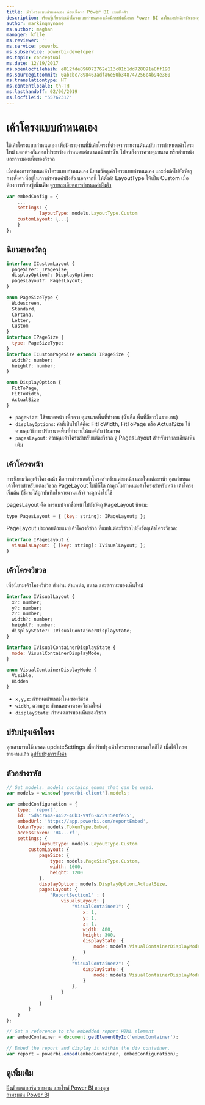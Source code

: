 ```yaml
---
title: เค้าโครงแบบกำหนดเอง ด้วยเนื้อหา Power BI แบบฝังตัว
description: เรียนรู้เกี่ยวกับเค้าโครงแบบกำหนดเองเมื่อมีการฝังเนื้อหา Power BI ลงในแอปพลิเคชันของคุณ
author: markingmyname
ms.author: maghan
manager: kfile
ms.reviewer: ''
ms.service: powerbi
ms.subservice: powerbi-developer
ms.topic: conceptual
ms.date: 12/19/2017
ms.openlocfilehash: e812fde896072762e113c81b1dd728091a8ff190
ms.sourcegitcommit: 0abcbc7898463adfa6e50b348747256c4b94e360
ms.translationtype: HT
ms.contentlocale: th-TH
ms.lasthandoff: 02/06/2019
ms.locfileid: "55762317"
---
```

# <a name="custom-layouts"></a>เค้าโครงแบบกำหนดเอง

ใช้เค้าโครงแบบกำหนดเอง เพื่อฝังรายงานที่มีเค้าโครงที่ต่างจากรายงานต้นฉบับ การกำหนดเค้าโครงใหม่ แตกต่างกันออกไประหว่าง กำหนดแค่ขนาดหน้าเท่านั้น ไปจนถึงการควบคุมขนาด หรือตำแหน่ง และการมองเห็นของวิชวล

เมื่อต้องการกำหนดเค้าโครงแบบกำหนดเอง นิยามวัตถุเค้าโครงแบบกำหนดเอง และส่งต่อไปยังวัตถุการตั้งค่า ที่อยู่ในการกำหนดค่าฝังตัว นอกจากนี้ ให้ตั้งค่า LayoutType ให้เป็น Custom เมื่อต้องการเรียนรู้เพิ่มเติม ดู[รายละเอียดการกำหนดค่าฝังตัว](https://github.com/Microsoft/PowerBI-JavaScript/wiki/Embed-Configuration-Details)

```javascript
var embedConfig = {
    ...
    settings: {
            layoutType: models.LayoutType.Custom
    customLayout: {...}
    }
};
```

## <a name="object-definition"></a>นิยามของวัตถุ

```javascript
interface ICustomLayout {
  pageSize?: IPageSize;
  displayOption?: DisplayOption;
  pagesLayout?: PagesLayout;
}

enum PageSizeType {
  Widescreen,
  Standard,
  Cortana,
  Letter,
  Custom
}
interface IPageSize {
  type: PageSizeType;
}
interface ICustomPageSize extends IPageSize {
  width?: number;
  height?: number;
}

enum DisplayOption {
  FitToPage,
  FitToWidth,
  ActualSize
}
```

- `pageSize`: ใช้ขนาดหน้า เพื่อควบคุมขนาดพื้นที่ทำงาน (นั่นคือ พื้นที่สีขาวในรายงาน)
- `displayOptions`: ค่าที่เป็นไปได้คือ: FitToWidth, FitToPage หรือ ActualSize ใช้ควบคุมวิธีการปรับขนาดพื้นที่ทำงานให้พอดีกับ iframe
- `pagesLayout`: ควบคุมเค้าโครงสำหรับแต่ละวิชวล ดู PagesLayout สำหรับรายละเอียดเพิ่มเติม

## <a name="pages-layout"></a>เค้าโครงหน้า

การนิยามวัตถุเค้าโครงหน้า คือการกำหนดเค้าโครงสำหรับแต่ละหน้า และในแต่ละหน้า คุณกำหนดเค้าโครงสำหรับแต่ละวิชวล
PageLayout ไม่มีก็ได้ ถ้าคุณไม่กำหนดเค้าโครงสำหรับหน้า เค้าโครงเริ่มต้น (ซึ่งจะได้ถูกบันทึกในรายงานแล้ว) จะถูกนำไปใช้

pagesLayout คือ การแมปจากชื่อหน้าไปยังวัตถุ PageLayout นิยาม:

```javascript
type PagesLayout = { [key: string]: IPageLayout; };
```

PageLayout ประกอบด้วยแมปเค้าโครงวิชวล ที่แมปแต่ละวิชวลไปยังวัตถุเค้าโครงวิชวล:

```javascript
interface IPageLayout {
  visualsLayout: { [key: string]: IVisualLayout; };
}
```

## <a name="visual-layout"></a>เค้าโครงวิชวล

เพื่อนิยามเค้าโครงวิชวล ส่งผ่าน ตำแหน่ง, ขนาด และสถานะมองเห็นใหม่

```javascript
interface IVisualLayout {
  x?: number;
  y?: number;
  z?: number;
  width?: number;
  height?: number;
  displayState?: IVisualContainerDisplayState;
}

interface IVisualContainerDisplayState {
  mode: VisualContainerDisplayMode;
}

enum VisualContainerDisplayMode {
  Visible,
  Hidden
}
```

- `x,y,z`: กำหนดตำแหน่งใหม่ของวิชวล
- `width`, ความสูง: กำหนดขนาดของวิชวลใหม่
- `displayState`: กำหนดการมองเห็นของวิชวล

## <a name="update-layout"></a>ปรับปรุงเค้าโครง

คุณสามารถใช้เมธอด updateSettings เพื่อปรับปรุงเค้าโครงรายงานเวลาใดก็ได้ เมื่อได้โหลดรายงานแล้ว ดู[ปรับปรุงการตั้งค่า](https://github.com/Microsoft/PowerBI-JavaScript/wiki/Update-Settings)

## <a name="code-example"></a>ตัวอย่างรหัส

```javascript
// Get models. models contains enums that can be used.
var models = window['powerbi-client'].models;

var embedConfiguration = {
    type: 'report',
    id: '5dac7a4a-4452-46b3-99f6-a25915e0fe55',
    embedUrl: 'https://app.powerbi.com/reportEmbed',
    tokenType: models.TokenType.Embed,
    accessToken: 'H4...rf',
    settings: {
            layoutType: models.LayoutType.Custom
        customLayout: {
            pageSize: {
                type: models.PageSizeType.Custom,
                width: 1600,
                height: 1200
            },
            displayOption: models.DisplayOption.ActualSize,
            pagesLayout: {
                "ReportSection1" : {
                    visualsLayout: {
                        "VisualContainer1": {
                            x: 1,
                            y: 1,
                            z: 1,
                            width: 400,
                            height: 300,
                            displayState: {
                                mode: models.VisualContainerDisplayMode.Visible
                            }
                        },
                        "VisualContainer2": {
                            displayState: {
                                mode: models.VisualContainerDisplayMode.Hidden
                            }
                        },
                    }
                }
            }
        }
    }
};

// Get a reference to the embedded report HTML element
var embedContainer = document.getElementById('embedContainer');

// Embed the report and display it within the div container.
var report = powerbi.embed(embedContainer, embedConfiguration);
```

## <a name="see-also"></a>ดูเพิ่มเติม

[ฝังตัวแดชบอร์ด รายงาน และไทล์ Power BI ของคุณ](embedding-content.md)   
[ถามชุมชน Power BI](https://community.powerbi.com/)